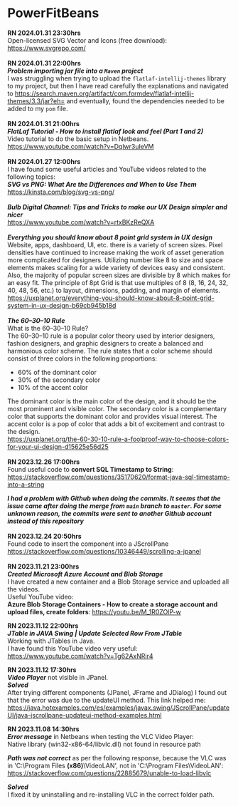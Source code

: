# PowerFitBeans
**RN 2024.01.31 23:30hrs**
<br>
Open-licensed SVG Vector and Icons (free download):
<br>
https://www.svgrepo.com/
<br>
<br>
**RN 2024.01.31 22:00hrs**
<br>
***Problem importing jar file into a `Maven` project***
<br>
I was struggling when trying to upload the `flatlaf-intellij-themes` library to my project, but then I have read carefully the explanations and navigated to https://search.maven.org/artifact/com.formdev/flatlaf-intellij-themes/3.3/jar?eh= and eventually, found the dependencies needed to be added to my `pom` file.
<br>
<br>
**RN 2024.01.31 21:00hrs**
<br>
***FlatLaf Tutorial - How to install flatlaf look and feel \(Part 1 and 2\)***
<br>
Video tutorial to do the basic setup in Netbeans.
<br>
https://www.youtube.com/watch?v=Dqlwr3uIeVM
<br>
<br>
**RN 2024.01.27 12:00hrs**
<br>
I have found some useful articles and YouTube videos related to the following topics:
<br>
***SVG vs PNG: What Are the Differences and When to Use Them***
<br>
https://kinsta.com/blog/svg-vs-png/
<br>
<br>
***Bulb Digital Channel: Tips and Tricks to make our UX Design simpler and nicer***
<br>
https://www.youtube.com/watch?v=rtxBKzReQXA
<br>
<br>
***Everything you should know about 8 point grid system in UX design***
<br>
Website, apps, dashboard, UI, etc. there is a variety of screen sizes. Pixel densities have continued to increase making the work of asset generation more complicated for designers. Utilizing number like 8 to size and space elements makes scaling for a wide variety of devices easy and consistent. Also, the majority of popular screen sizes are divisible by 8 which makes for an easy fit. The principle of 8pt Grid is that use multiples of 8 (8, 16, 24, 32, 40, 48, 56, etc.) to layout, dimensions, padding, and margin of elements.
<br>
https://uxplanet.org/everything-you-should-know-about-8-point-grid-system-in-ux-design-b69cb945b18d
<br>
<br>
***The 60–30–10 Rule***
<br>
What is the 60–30–10 Rule?
<br>
The 60–30–10 rule is a popular color theory used by interior designers, fashion designers, and graphic designers to create a balanced and harmonious color scheme. The rule states that a color scheme should consist of three colors in the following proportions:
<br>
* 60% of the dominant color
* 30% of the secondary color
* 10% of the accent color

The dominant color is the main color of the design, and it should be the most prominent and visible color. The secondary color is a complementary color that supports the dominant color and provides visual interest. The accent color is a pop of color that adds a bit of excitement and contrast to the design.
<br>
https://uxplanet.org/the-60-30-10-rule-a-foolproof-way-to-choose-colors-for-your-ui-design-d15625e56d25
<br>
<br>
**RN 2023.12.26 17:00hrs**
<br>
Found useful code to **convert SQL Timestamp to String**:
<br>
https://stackoverflow.com/questions/35170620/format-java-sql-timestamp-into-a-string<br>

***I had a problem with Github when doing the commits. It seems that the issue came after doing the merge from `main` branch to `master`. For some unknown reason, the commits were sent to another Github account instead of this repository***<br>
<br>
**RN 2023.12.24 20:50hrs**
<br>
Found code to insert the component into a JScrollPane
<br>
https://stackoverflow.com/questions/10346449/scrolling-a-jpanel<br>
<br>
**RN 2023.11.21 23:00hrs**
<br>
***Created Microsoft Azure Account and Blob Storage***
<br>
I have created a new container and a Blob Storage service and uploaded all the videos.
<br>
Useful YouTube video:
<br>
**Azure Blob Storage Containers - How to create a storage account and upload files, create folders**: https://youtu.be/M_1R0ZOlP-w
<br>


**RN 2023.11.12 22:00hrs**
<br>
***JTable in JAVA Swing | Update Selected Row From JTable***
<br>Working with JTables in Java.
<br>I have found this YouTube video very useful:
<br>https://www.youtube.com/watch?v=Tg62AxNRir4

**RN 2023.11.12 17:30hrs**
<br>
***Video Player*** not visible in JPanel.
<br>
***Solved***
<br>After trying different components (JPanel, JFrame and JDialog) I found out that the error was due to the updateUI method. This link helped me:
<br>https://java.hotexamples.com/es/examples/javax.swing/JScrollPane/updateUI/java-jscrollpane-updateui-method-examples.html

**RN 2023.11.08 14:30hrs**
<br>
***Error message*** in Netbeans when testing the VLC Video Player:
<br>
Native library (win32-x86-64/libvlc.dll) not found in resource path

***Path was not correct*** as per the following response, because the VLC was in 'C:\Program Files **(x86)**\VideoLAN', not in 'C:\Program Files\VideoLAN':
<br>
https://stackoverflow.com/questions/22885679/unable-to-load-libvlc

***Solved***
<br>I fixed it by uninstalling and re-installing VLC in the correct folder path.
